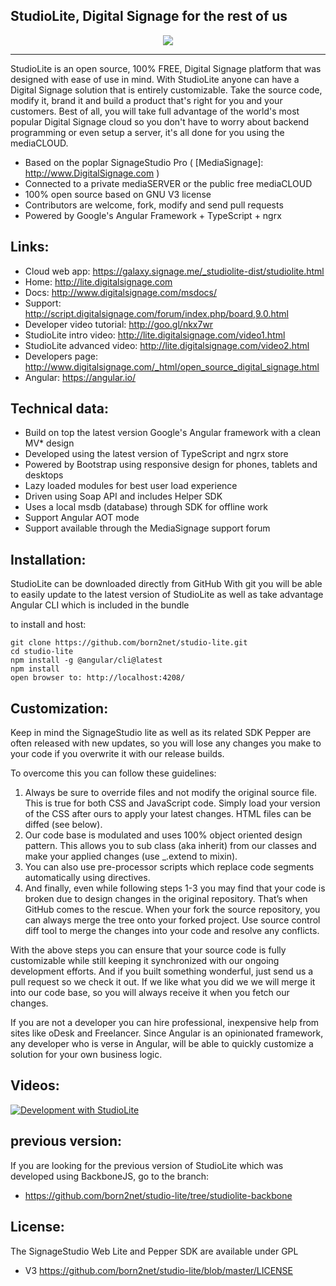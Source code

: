 StudioLite, Digital Signage for the rest of us
---------------------------------------

<!-- [![NPM](https://nodei.co/npm/studiolite.png)](https://nodei.co/npm/studiolite/) -->

<p align="center">  
  <img src="http://www.digitalsignage.com/files/techlogos.png">
</p>


------------------------------------------------------------------------

StudioLite is an open source, 100% FREE, Digital Signage platform that was designed with ease of use in mind.
With StudioLite anyone can have a Digital Signage solution that is entirely customizable. 
Take the source code, modify it, brand it and build a product that's right for you and your customers.
Best of all, you will take full advantage of the world's most popular Digital Signage cloud so you don't have to worry about backend programming or even setup a server, it's all done for you using the mediaCLOUD.

 - Based on the poplar SignageStudio Pro ( [MediaSignage]: http://www.DigitalSignage.com )
 - Connected to a private mediaSERVER or the public free mediaCLOUD
 - 100% open source based on GNU V3 license
 - Contributors are welcome, fork, modify and send pull requests
 - Powered by Google's Angular Framework + TypeScript +  ngrx 

Links:
------------------------------------------------------------------------
- Cloud web app: https://galaxy.signage.me/_studiolite-dist/studiolite.html
- Home: http://lite.digitalsignage.com
- Docs: http://www.digitalsignage.com/msdocs/
- Support: http://script.digitalsignage.com/forum/index.php/board,9.0.html
- Developer video tutorial: http://goo.gl/nkx7wr
- StudioLite intro video: http://lite.digitalsignage.com/video1.html
- StudioLite advanced  video: http://lite.digitalsignage.com/video2.html
- Developers page: http://www.digitalsignage.com/_html/open_source_digital_signage.html
- Angular: https://angular.io/

Technical data:
------------------------------------------------------------------------
- Build on top the latest version Google's Angular framework with a clean MV* design
- Developed using the latest version of TypeScript and ngrx store
- Powered by Bootstrap using responsive design for phones, tablets and desktops
- Lazy loaded modules for best user load experience
- Driven using Soap API and includes Helper SDK
- Uses a local msdb (database) through SDK for offline work
- Support Angular AOT mode
- Support available through the MediaSignage support forum

Installation:
------------------------------------------------------------------------

StudioLite can be downloaded directly from GitHub
With git you will be able to easily update to the latest version of StudioLite as well as take advantage Angular CLI which is included in the bundle

to install and host:
```
git clone https://github.com/born2net/studio-lite.git
cd studio-lite
npm install -g @angular/cli@latest
npm install
open browser to: http://localhost:4208/
```

Customization:
------------------------------------------------------------------------
Keep in mind the SignageStudio lite as well as its related SDK Pepper are often released with new updates, so you will lose any changes you make to your code if you overwrite it with our release builds.

To overcome this you can follow these guidelines:

1.	Always be sure to override files and not modify the original source file. This is true for both CSS and JavaScript code. Simply load your version of the CSS after ours to apply your latest changes. HTML files can be diffed (see below).
2.	Our code base is modulated and uses 100% object oriented design pattern. This allows you to sub class (aka inherit) from our classes and make your applied changes (use _.extend to mixin).
3.	You can also use pre-processor scripts which replace code segments automatically using directives.
4.	And finally, even while following steps 1-3 you may find that your code is broken due to design changes in the original repository. That’s when GitHub comes to the rescue. When your fork the source repository, you can always merge the tree onto your forked project. Use source control diff tool to merge the changes into your code and resolve any conflicts.

With the above steps you can ensure that your source code is fully customizable while still keeping it synchronized with our ongoing development efforts.
And if you built something wonderful, just send us a pull request so we check it out. 
If we like what you did we we will merge it into our code base, so you will always receive it when you fetch our changes.

If you are not a developer you can hire professional, inexpensive help from sites like oDesk and Freelancer.
Since Angular is an opinionated framework, any developer who is verse in Angular, will be able to quickly customize a solution for your own business logic. 

Videos:
------------------------------------------------------------------------

[![Development with StudioLite](http://img.youtube.com/vi/Znti-QVDjvg/0.jpg)](https://www.youtube.com/watch?v=Znti-QVDjvg&feature=youtu.be "Advanced angular tips and tricks")


previous version:
------------------------------------------------------------------------
If you are looking for the previous version of StudioLite which was developed using BackboneJS, go to the branch:
 - https://github.com/born2net/studio-lite/tree/studiolite-backbone

License:
------------------------------------------------------------------------
The SignageStudio Web Lite and Pepper SDK are available under GPL
 - V3 https://github.com/born2net/studio-lite/blob/master/LICENSE



